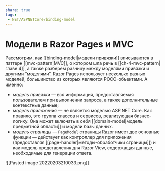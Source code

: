 ```yaml
---
share: true
tags:
 - NET/ASPNETCore/binding-model
---
```

# Модели в Razor Pages и MVC
Рассмотрим, как [[binding-model|модели привязки]] вписываются в паттерн [[mvc-pattern|MVC]], о котором шла речь в [[ch-4-mvc-pattern|главе 4]], а также разберем разницу между моделями привязки и другими “моделями”.
Razor Pages использует несколько разных моделей, большинство из которых являются POCO-объектами. А именно:
- *модель привязки* — вся информация, предоставляемая пользователем при выполнении запроса, а также дополнительные контекстные данные;
- *модель приложения* — не является моделью ASP.NET Core. Как правило, это группа классов и сервисов, реализующая бизнес-логику. Она может включать в себя [[domain-model|модель предметной области]] и модели базы данных.
- *модель страницы* — `PageModel` страницы Razor имеет две основные функции — действует как контроллер для приложения (предоставляя [[page-handler|методы-обработчики страницы]]) и как модель представления для Razor View, содержащая данные, необходимые для генерации ответа.

![[Pasted image 20220203210033.png]]

